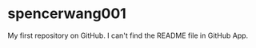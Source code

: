 spencerwang001
==============

My first repository on GitHub. 
I can't find the README file in GitHub App. 
